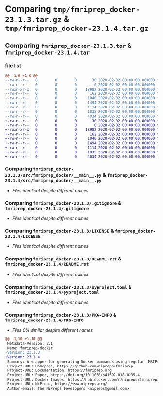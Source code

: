# Comparing `tmp/fmriprep_docker-23.1.3.tar.gz` & `tmp/fmriprep_docker-23.1.4.tar.gz`

## Comparing `fmriprep_docker-23.1.3.tar` & `fmriprep_docker-23.1.4.tar`

### file list

```diff
@@ -1,9 +1,9 @@
--rw-r--r--   0        0        0       30 2020-02-02 00:00:00.000000 fmriprep_docker-23.1.3/.flake8
--rw-r--r--   0        0        0        0 2020-02-02 00:00:00.000000 fmriprep_docker-23.1.3/src/fmriprep_docker/__init__.py
--rwxr-xr-x   0        0        0    18982 2020-02-02 00:00:00.000000 fmriprep_docker-23.1.3/src/fmriprep_docker/__main__.py
--rw-r--r--   0        0        0      162 2020-02-02 00:00:00.000000 fmriprep_docker-23.1.3/src/fmriprep_docker/_version.py
--rw-r--r--   0        0        0     1040 2020-02-02 00:00:00.000000 fmriprep_docker-23.1.3/.gitignore
--rw-r--r--   0        0        0     1494 2020-02-02 00:00:00.000000 fmriprep_docker-23.1.3/LICENSE
--rw-r--r--   0        0        0     1114 2020-02-02 00:00:00.000000 fmriprep_docker-23.1.3/README.rst
--rw-r--r--   0        0        0     1835 2020-02-02 00:00:00.000000 fmriprep_docker-23.1.3/pyproject.toml
--rw-r--r--   0        0        0     4034 2020-02-02 00:00:00.000000 fmriprep_docker-23.1.3/PKG-INFO
+-rw-r--r--   0        0        0       30 2020-02-02 00:00:00.000000 fmriprep_docker-23.1.4/.flake8
+-rw-r--r--   0        0        0        0 2020-02-02 00:00:00.000000 fmriprep_docker-23.1.4/src/fmriprep_docker/__init__.py
+-rwxr-xr-x   0        0        0    18982 2020-02-02 00:00:00.000000 fmriprep_docker-23.1.4/src/fmriprep_docker/__main__.py
+-rw-r--r--   0        0        0      162 2020-02-02 00:00:00.000000 fmriprep_docker-23.1.4/src/fmriprep_docker/_version.py
+-rw-r--r--   0        0        0     1040 2020-02-02 00:00:00.000000 fmriprep_docker-23.1.4/.gitignore
+-rw-r--r--   0        0        0     1494 2020-02-02 00:00:00.000000 fmriprep_docker-23.1.4/LICENSE
+-rw-r--r--   0        0        0     1114 2020-02-02 00:00:00.000000 fmriprep_docker-23.1.4/README.rst
+-rw-r--r--   0        0        0     1835 2020-02-02 00:00:00.000000 fmriprep_docker-23.1.4/pyproject.toml
+-rw-r--r--   0        0        0     4034 2020-02-02 00:00:00.000000 fmriprep_docker-23.1.4/PKG-INFO
```

### Comparing `fmriprep_docker-23.1.3/src/fmriprep_docker/__main__.py` & `fmriprep_docker-23.1.4/src/fmriprep_docker/__main__.py`

 * *Files identical despite different names*

### Comparing `fmriprep_docker-23.1.3/.gitignore` & `fmriprep_docker-23.1.4/.gitignore`

 * *Files identical despite different names*

### Comparing `fmriprep_docker-23.1.3/LICENSE` & `fmriprep_docker-23.1.4/LICENSE`

 * *Files identical despite different names*

### Comparing `fmriprep_docker-23.1.3/README.rst` & `fmriprep_docker-23.1.4/README.rst`

 * *Files identical despite different names*

### Comparing `fmriprep_docker-23.1.3/pyproject.toml` & `fmriprep_docker-23.1.4/pyproject.toml`

 * *Files identical despite different names*

### Comparing `fmriprep_docker-23.1.3/PKG-INFO` & `fmriprep_docker-23.1.4/PKG-INFO`

 * *Files 0% similar despite different names*

```diff
@@ -1,10 +1,10 @@
 Metadata-Version: 2.1
 Name: fmriprep-docker
-Version: 23.1.3
+Version: 23.1.4
 Summary: A wrapper for generating Docker commands using regular fMRIPrep syntax
 Project-URL: Homepage, https://github.com/nipreps/fmriprep
 Project-URL: Documentation, https://fmriprep.org
 Project-URL: Paper, https://doi.org/10.1038/s41592-018-0235-4
 Project-URL: Docker Images, https://hub.docker.com/r/nipreps/fmriprep/tags/
 Project-URL: NiPreps, https://www.nipreps.org/
 Author-email: The NiPreps Developers <nipreps@gmail.com>
```


